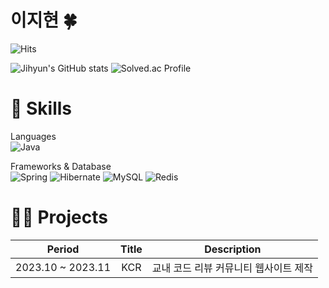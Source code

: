 # 이지현 🍀
![Hits](https://hits.seeyoufarm.com/api/count/incr/badge.svg?url=https%3A%2F%2Fgithub.com%2Fgjbae1212%2Fhit-counter&count_bg=%23B5D8FF&title_bg=%237FB8FF&icon=&icon_color=%23E7E7E7&title=hits&edge_flat=false)

![Jihyun's GitHub stats](https://github-readme-stats.vercel.app/api?username=Jihyun3478&show_icons=true&theme=prussian)
![Solved.ac Profile](http://mazassumnida.wtf/api/v2/generate_badge?boj=hun3478)


# 🌱 Skills
Languages<br>
![Java](https://img.shields.io/badge/-Java-007396?style=for-the-badge&logo=&logoColor=white)

Frameworks & Database<br>
![Spring](https://img.shields.io/badge/-Spring-6DB33F?style=for-the-badge&logo=spring&logoColor=white)
![Hibernate](https://img.shields.io/badge/-Hibernate-59666C?style=for-the-badge&logo=hibernate&logoColor=white)
![MySQL](https://img.shields.io/badge/-MySQL-4479A1?style=for-the-badge&logo=mysql&logoColor=white)
![Redis](https://img.shields.io/badge/-Redis-DC382D?style=for-the-badge&logo=redis&logoColor=white)

<!-- Infra<br> -->
<!-- ![Docker](https://img.shields.io/badge/-Docker-2496ED?style=for-the-badge&logo=docker&logoColor=white) -->
<!-- ![AWS](https://img.shields.io/badge/-AWS-FF9900?style=for-the-badge&logo=AmazonAWS&logoColor=white) -->
<!-- ![Kafka](https://img.shields.io/badge/-Kafka-231F20?style=for-the-badge&logo=apachekafka&logoColor=white) -->


# 👩‍💻 Projects
Period | Title | Description
:--: | :--: | :--:
2023.10 ~ 2023.11 | KCR | 교내 코드 리뷰 커뮤니티 웹사이트 제작


<!-- # 💡 Experiences -->
